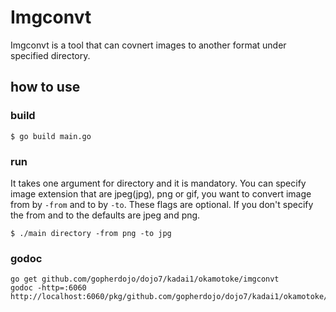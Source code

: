 # Imgconvt

Imgconvt is a tool that can covnert images to another format under specified directory.

## how to use

### build
```
$ go build main.go
```

### run

It takes one argument for directory and it is mandatory.
You can specify image extension that are jpeg(jpg), png or gif, you want to convert image from by `-from` and to by `-to`.
These flags are optional. If you don't specify the from and to the defaults are jpeg and png.

```
$ ./main directory -from png -to jpg

```

### godoc
```
go get github.com/gopherdojo/dojo7/kadai1/okamotoke/imgconvt
godoc -http=:6060
http://localhost:6060/pkg/github.com/gopherdojo/dojo7/kadai1/okamotoke/imgconvt/
```